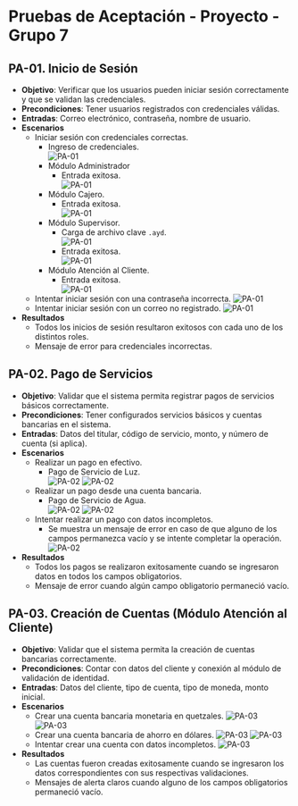 # Pruebas de Aceptación - Proyecto - Grupo 7

## PA-01. Inicio de Sesión
* **Objetivo**: Verificar que los usuarios pueden iniciar sesión correctamente y que se validan las credenciales.
* **Precondiciones**: Tener usuarios registrados con credenciales válidas.
* **Entradas**: Correo electrónico, contraseña, nombre de usuario.
* **Escenarios**
    - Iniciar sesión con credenciales correctas.
        - Ingreso de credenciales.  
            ![PA-01](./PA-01/1.png)
        - Módulo Administrador
            - Entrada exitosa.  
                ![PA-01](./PA-01/2.png)
        - Módulo Cajero.  
            - Entrada exitosa.  
                ![PA-01](./PA-01/3.png)
        - Módulo Supervisor.  
            - Carga de archivo clave `.ayd`.  
                ![PA-01](./PA-01/4.png)
            - Entrada exitosa.  
                ![PA-01](./PA-01/5.png)
        - Módulo Atención al Cliente.  
            - Entrada exitosa.  
                ![PA-01](./PA-01/6.png)
    - Intentar iniciar sesión con una contraseña incorrecta.
        ![PA-01](./PA-01/7.png)
    - Intentar iniciar sesión con un correo no registrado.
        ![PA-01](./PA-01/8.png)
* **Resultados**
    - Todos los inicios de sesión resultaron exitosos con cada uno de los distintos roles.
    - Mensaje de error para credenciales incorrectas.

## PA-02. Pago de Servicios
* **Objetivo**: Validar que el sistema permita registrar pagos de servicios básicos correctamente.
* **Precondiciones**: Tener configurados servicios básicos y cuentas bancarias en el sistema.
* **Entradas**: Datos del titular, código de servicio, monto, y número de cuenta (si aplica).
* **Escenarios**
    * Realizar un pago en efectivo.
        - Pago de Servicio de Luz.  
            ![PA-02](./PA-02/1.png)
            ![PA-02](./PA-02/2.png)
    * Realizar un pago desde una cuenta bancaria.
        - Pago de Servicio de Agua.  
            ![PA-02](./PA-02/3.png)
            ![PA-02](./PA-02/4.png)
    * Intentar realizar un pago con datos incompletos.
        - Se muestra un mensaje de error en caso de que alguno de los campos permanezca vacío y se intente completar la operación.  
            ![PA-02](./PA-02/5.png)
* **Resultados**
    * Todos los pagos se realizaron exitosamente cuando se ingresaron datos en todos los campos obligatorios.
    * Mensaje de error cuando algún campo obligatorio permaneció vacío.

## PA-03. Creación de Cuentas (Módulo Atención al Cliente)
* **Objetivo**: Validar que el sistema permita la creación de cuentas bancarias correctamente.
* **Precondiciones**: Contar con datos del cliente y conexión al módulo de validación de identidad.
* **Entradas**: Datos del cliente, tipo de cuenta, tipo de moneda, monto inicial.
* **Escenarios**
    * Crear una cuenta bancaria monetaria en quetzales.
        ![PA-03](./PA-03/1.png)
        ![PA-03](./PA-03/2.png)
    * Crear una cuenta bancaria de ahorro en dólares.
        ![PA-03](./PA-03/3.png)
        ![PA-03](./PA-03/4.png)
    * Intentar crear una cuenta con datos incompletos.
        ![PA-03](./PA-03/5.png)
* **Resultados**
    * Las cuentas fueron creadas exitosamente cuando se ingresaron los datos correspondientes con sus respectivas validaciones.
    * Mensajes de alerta claros cuando alguno de los campos obligatorios permaneció vacío.